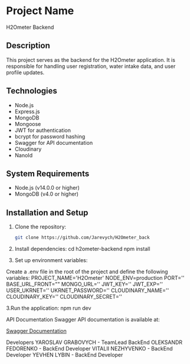 # Project Name

H2Ometer Backend

## Description

This project serves as the backend for the H2Ometer application. It is responsible for handling user registration, water intake data, and user profile updates.

## Technologies

- Node.js
- Express.js
- MongoDB
- Mongoose
- JWT for authentication
- bcrypt for password hashing
- Swagger for API documentation
- Cloudinary
- NanoId

## System Requirements

- Node.js (v14.0.0 or higher)
- MongoDB (v4.0 or higher)

## Installation and Setup

1. Clone the repository:

   ```bash
   git clone https://github.com/Jarevych/H2Ometer_back

1. Install dependencies:
cd h2ometer-backend
npm install

2. Set up environment variables:

Create a .env file in the root of the project and define the following variables:
PROJECT_NAME='H2Ometer'
NODE_ENV=production
PORT=''
BASE_URL_FRONT=""
MONGO_URL=''
JWT_KEY=''
JWT_EXP=''
USER_UKRNET=''
UKRNET_PASSWORD=''
CLOUDINARY_NAME=''
CLOUDINARY_KEY=''
CLOUDINARY_SECRET=''

3.Run the application:
npm run dev

API Documentation
Swagger API documentation is available at:

[Swagger Documentation](https://h2ometer.onrender.com/api-docs/)


Developers
YAROSLAV GRABOVYCH - TeamLead BackEnd
OLEKSANDR FEDORENKO - BackEnd Developer
VITALII NEZHYVENKO - BackEnd Developer
YEVHEN LYBIN - BackEnd Developer